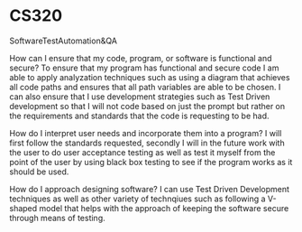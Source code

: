 # CS320
SoftwareTestAutomation&amp;QA


How can I ensure that my code, program, or software is functional and secure?
To ensure that my program has functional and secure code I am able to apply analyzation techniques such as 
using a diagram that achieves all code paths and ensures that all path variables are able to be chosen. I can also ensure that I use
development strategies such as Test Driven development so that I will not code based on just the prompt but rather on the requirements
and standards that the code is requesting to be had.

How do I interpret user needs and incorporate them into a program?
I will first follow the standards requested, secondly I will in the future work with the user to do user acceptance testing
as well as test it myself from the point of the user by using black box testing to see if the program works as it should be used.

How do I approach designing software?
I can use Test Driven Development techniques as well as other variety of technqiues such as following a V-shaped model
that helps with the approach of keeping the software secure through means of testing. 
